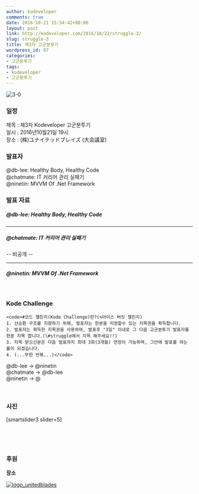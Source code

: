 ```yaml
---
author: kodeveloper
comments: true
date: 2016-10-21 15:54:42+00:00
layout: post
link: http://kodeveloper.com/2016/10/22/struggle-3/
slug: struggle-3
title: 제3차 고군분투기
wordpress_id: 97
categories:
- 고군분투기
tags:
- kodeveloper
- 고군분투기
---
```


![3-0](http://kodeveloper.com/wp-content/uploads/2016/10/3-0-768x431.png)

### 일정

제목 : 제3차 Kodeveloper 고군분투기  
일시 : 2016년10월21일 19시  
장소 : (株)ユナイテッドブレイズ (大会議室)

### 발표자

@db-lee: Healthy Body, Healthy Code  
@chatmate: IT 커리어 관리 실패기  
@ninetin: MVVM Of .Net Framework

### 발표 자료

##### @db-lee: Healthy Body, Healthy Code

* * *

##### @chatmate: IT 커리어 관리 실패기

-- 비공개 --

* * *

##### @ninetin: MVVM Of .Net Framework

 

### Kode Challenge
    
    <code>#코드 챌린지(Kode Challenge)란?(≒아이스 버킷 챌린지)
    1. 선순환 구조를 지향하기 위해, 발표자는 한분을 지정할수 있는 지목권을 획득합니다.
    2. 발표자는 획득한 지목권을 사용하여, 발표후 "3일" 이내로 그 다음 고군분투기 발표자를 한분 지목 합니다.(\#struggle에서 지목 해주세요!!)
    3. 지목 받으신분은 다음 발표까지 최대 3회(3개월) 연장이 가능하며, 그안에 발표를 하는 룰이 되겠습니다.
    4. (...무한 반복...)</code>

@db-lee → @ninetin  
@chatmate → @db-lee  
@ninetin → @

 

### 사진

[smartslider3 slider=5]

 

 

### 후원

**장소** 

[![logo_unitedblades](http://kodeveloper.com/wp-content/uploads/2016/08/logo_unitedblades-300x62.png)](http://www.unitedblades.co.jp/)
